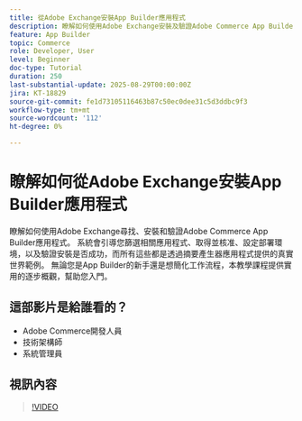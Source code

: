 ```yaml
---
title: 從Adobe Exchange安裝App Builder應用程式
description: 瞭解如何使用Adobe Exchange安裝及驗證Adobe Commerce App Builder應用程式。
feature: App Builder
topic: Commerce
role: Developer, User
level: Beginner
doc-type: Tutorial
duration: 250
last-substantial-update: 2025-08-29T00:00:00Z
jira: KT-18829
source-git-commit: fe1d73105116463b87c50ec0dee31c5d3ddbc9f3
workflow-type: tm+mt
source-wordcount: '112'
ht-degree: 0%

---
```



# 瞭解如何從Adobe Exchange安裝App Builder應用程式

瞭解如何使用Adobe Exchange尋找、安裝和驗證Adobe Commerce App Builder應用程式。 系統會引導您篩選相關應用程式、取得並核准、設定部署環境，以及驗證安裝是否成功，而所有這些都是透過摘要產生器應用程式提供的真實世界範例。 無論您是App Builder的新手還是想簡化工作流程，本教學課程提供實用的逐步概觀，幫助您入門。


## 這部影片是給誰看的？

- Adobe Commerce開發人員
- 技術架構師
- 系統管理員

## 視訊內容

>[!VIDEO](https://video.tv.adobe.com/v/3471535/?learn=on&enablevpops&captions=chi_hant)
